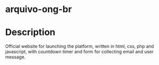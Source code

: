 # arquivo-ong-br

# Description
Official website for launching the platform, written in html, css, php and javascript, with countdown timer and form for collecting email and user message.

